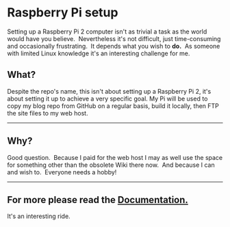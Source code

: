 # Raspberry Pi setup

Setting up a Raspberry Pi 2 computer isn't as trivial a task as the world would have you believe.  Nevertheless it's not difficult, just time-consuming and occasionally frustrating.  It depends what you wish to **do.**  As someone with limited Linux knowledge it's an interesting challenge for me.

## What?

Despite the repo's name, this isn't about setting up a Raspberry Pi 2, it's about setting it up to achieve a very specific goal.  My Pi will be used to copy my blog repo from GitHub on a regular basis, build it locally, then FTP the site files to my web host.

---

## Why?

Good question.  Because I paid for the web host I may as well use the space for something other than the obsolete Wiki there now.  And because I can and wish to.  Everyone needs a hobby!

---

## For more please read the [Documentation.](/docs/README.md)

It's an interesting ride.
